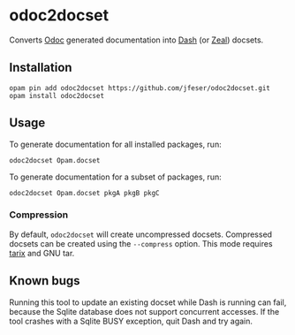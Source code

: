 # odoc2docset

Converts [Odoc](https://github.com/ocaml-doc/odoc) generated documentation into
[Dash](https://kapeli.com/dash) (or [Zeal](https://zealdocs.org/)) docsets.

## Installation

```
opam pin add odoc2docset https://github.com/jfeser/odoc2docset.git
opam install odoc2docset
```

## Usage

To generate documentation for all installed packages, run:

```
odoc2docset Opam.docset
```

To generate documentation for a subset of packages, run:

```
odoc2docset Opam.docset pkgA pkgB pkgC
```

### Compression

By default, `odoc2docset` will create uncompressed docsets. Compressed docsets
can be created using the `--compress` option. This mode requires
[tarix](https://github.com/fastcat/tarix/) and GNU tar.

## Known bugs

Running this tool to update an existing docset while Dash is running can fail,
because the Sqlite database does not support concurrent accesses. If the tool
crashes with a Sqlite BUSY exception, quit Dash and try again.
